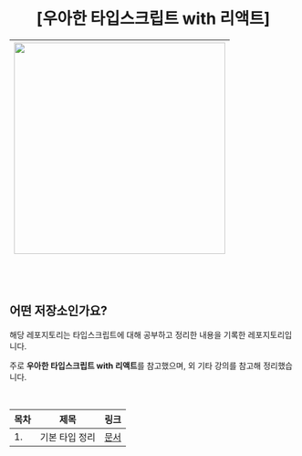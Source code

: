 <div align="center">

  # [우아한 타입스크립트 with 리액트]

  | <img src="https://github.com/user-attachments/assets/26b84e07-5d26-41dc-931f-08c6c6522df9" width="370px" /> |
  | ----------------------------------------------------------------------------------------------------------- |
</div>
<br/>
<br/>

  ## 어떤 저장소인가요?
  
  해당 레포지토리는 타입스크립트에 대해 공부하고 정리한 내용을 기록한 레포지토리입니다.

  주로 **우아한 타입스크립트 with 리액트**를 참고했으며, 외 기타 강의를 참고해 정리했습니다.

  <br/>
  <div align="center">
    
  | 목차 | 제목                       | 링크                                     |
  |------|----------------------------|------------------------------------------|
  | 1.   | 기본 타입 정리             | [문서](https://github.com/GoJiMin/learning-typescript/blob/main/1-types/%EA%B8%B0%EB%B3%B8%ED%83%80%EC%9E%85.md) |
  </div>
    
  </div>
</div>

